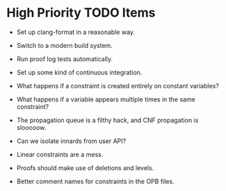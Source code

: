High Priority TODO Items
========================

- Set up clang-format in a reasonable way.

- Switch to a modern build system.

- Run proof log tests automatically.

- Set up some kind of continuous integration.

- What happens if a constraint is created entirely on constant variables?

- What happens if a variable appears multiple times in the same constraint?

- The propagation queue is a filthy hack, and CNF propagation is slooooow.

- Can we isolate innards from user API?

- Linear constraints are a mess.

- Proofs should make use of deletions and levels.

- Better comment names for constraints in the OPB files.
